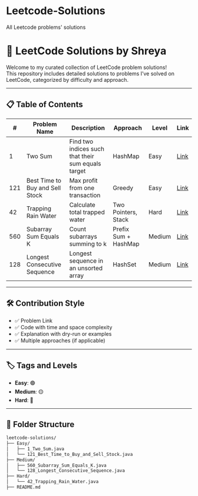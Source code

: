 # Leetcode-Solutions
All Leetcode problems' solutions 

# 🧠 LeetCode Solutions by Shreya

Welcome to my curated collection of LeetCode problem solutions!  
This repository includes detailed solutions to problems I’ve solved on LeetCode, categorized by difficulty and approach.

---

## 📋 Table of Contents

| #   | Problem Name                             | Description                                  | Approach             | Level     | Link                                                              |
|-----|------------------------------------------|----------------------------------------------|----------------------|-----------|-------------------------------------------------------------------|
| 1   | Two Sum                                   | Find two indices such that their sum equals target | HashMap               | Easy      | [Link](https://leetcode.com/problems/two-sum/)                   |
| 121 | Best Time to Buy and Sell Stock           | Max profit from one transaction               | Greedy               | Easy      | [Link](https://leetcode.com/problems/best-time-to-buy-and-sell-stock/) |
| 42  | Trapping Rain Water                        | Calculate total trapped water                 | Two Pointers, Stack  | Hard      | [Link](https://leetcode.com/problems/trapping-rain-water/)       |
| 560 | Subarray Sum Equals K                     | Count subarrays summing to k                 | Prefix Sum + HashMap | Medium    | [Link](https://leetcode.com/problems/subarray-sum-equals-k/)     |
| 128 | Longest Consecutive Sequence              | Longest sequence in an unsorted array         | HashSet              | Medium    | [Link](https://leetcode.com/problems/longest-consecutive-sequence/) |

---

## 🛠️ Contribution Style

- ✅ Problem Link
- ✅ Code with time and space complexity
- ✅ Explanation with dry-run or examples
- ✅ Multiple approaches (if applicable)

---

## 🏷️ Tags and Levels

- **Easy**: 🟢  
- **Medium**: 🟡  
- **Hard**: 🔴  

---

## 🧩 Folder Structure

```bash
leetcode-solutions/
├── Easy/
│   ├── 1_Two_Sum.java
│   └── 121_Best_Time_to_Buy_and_Sell_Stock.java
├── Medium/
│   ├── 560_Subarray_Sum_Equals_K.java
│   └── 128_Longest_Consecutive_Sequence.java
├── Hard/
│   └── 42_Trapping_Rain_Water.java
├── README.md
